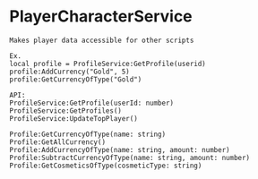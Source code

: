 # PlayerCharacterService

	Makes player data accessible for other scripts
	
	Ex.
	local profile = ProfileService:GetProfile(userid)
	profile:AddCurrency("Gold", 5)
	profile:GetCurrencyOfType("Gold")

	API:
	ProfileService:GetProfile(userId: number)
	ProfileService:GetProfiles()
	ProfileService:UpdateTopPlayer()
	
	Profile:GetCurrencyOfType(name: string)
	Profile:GetAllCurrency()
	Profile:AddCurrencyOfType(name: string, amount: number)
	Profile:SubtractCurrencyOfType(name: string, amount: number)
	Profile:GetCosmeticsOfType(cosmeticType: string)